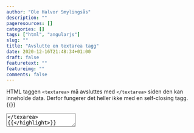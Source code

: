 ```yaml
---
author: "Ole Halvor Smylingsås"
description: ""
pageresources: []
categories: []
tags: ["html", "angularjs"]     
slug: ""
title: "Avslutte en textarea tagg"
date: 2020-12-16T21:48:34+01:00
draft: false
featuretext: ""
featureimg: ""
comments: false
---
```


<!--more-->
HTML taggen ``` <textarea> ``` må avsluttes med ``` </textarea> ``` siden den kan inneholde data. Derfor fungerer det heller ikke med en self-closing tagg. 
{{<highlight html>}}
<textarea></texarea>
{{</highlight>}}

AngularJS vil stoppe opptegning av html-template dersom en ``` <textarea> ``` er avsluttet galt.